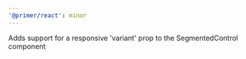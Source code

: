 ```yaml
---
'@primer/react': minor
---
```


Adds support for a responsive 'variant' prop to the SegmentedControl component
